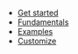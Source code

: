 <!-- docs/_sidebar.md -->

* [Get started](./GETSTARTED.md)
* [Fundamentals](./LANGUAGE.md)
* [Examples](../examples/README.md)
* [Customize](./EXTEND.md)